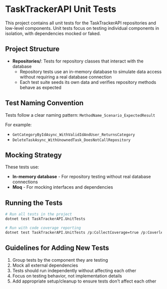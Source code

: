 # TaskTrackerAPI Unit Tests

This project contains all unit tests for the TaskTrackerAPI repositories and low-level components. Unit tests focus on testing individual components in isolation, with dependencies mocked or faked.

## Project Structure

- **Repositories/**: Tests for repository classes that interact with the database
  - Repository tests use an in-memory database to simulate data access without requiring a real database connection
  - Each test suite seeds its own data and verifies repository methods behave as expected

## Test Naming Convention

Tests follow a clear naming pattern: `MethodName_Scenario_ExpectedResult`

For example:
- `GetCategoryByIdAsync_WithValidIdAndUser_ReturnsCategory`
- `DeleteTaskAsync_WithUnownedTask_DoesNotCallRepository`

## Mocking Strategy

These tests use:
- **In-memory database** - For repository testing without real database connections
- **Moq** - For mocking interfaces and dependencies

## Running the Tests

```bash
# Run all tests in the project
dotnet test TaskTrackerAPI.UnitTests

# Run with code coverage reporting
dotnet test TaskTrackerAPI.UnitTests /p:CollectCoverage=true /p:CoverletOutputFormat=opencover
```

## Guidelines for Adding New Tests

1. Group tests by the component they are testing
2. Mock all external dependencies
3. Tests should run independently without affecting each other
4. Focus on testing behavior, not implementation details
5. Add appropriate setup/cleanup to ensure tests don't affect each other 